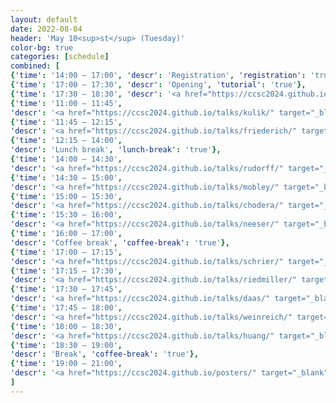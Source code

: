 ```yaml
---
layout: default
date: 2022-08-04
header: 'May 10<sup>st</sup> (Tuesday)'
color-bg: true
categories: [schedule]
combined: [
{'time': '14:00 – 17:00', 'descr': 'Registration', 'registration': 'true'},
{'time': '17:00 – 17:30', 'descr': 'Opening', 'tutorial': 'true'},
{'time': '17:30 – 18:30', 'descr': '<a href="https://ccsc2024.github.io/talks/tkatchenko/" target="_blank" style="color:#FFFFFF;"> D1.01 – Alexandre Tkatchenko </a>', 'keynote': 'true', 'session': 'Session 1 (Chair: A. von Lilienfeld)'},
{'time': '11:00 – 11:45', 
'descr': '<a href="https://ccsc2024.github.io/talks/kulik/" target="_blank" style="color:#FFFFFF;"> D1.02 – Heather Kulik </a>', 'keynote': 'true'},
{'time': '11:45 – 12:15', 
'descr': '<a href="https://ccsc2024.github.io/talks/friederich/" target="_blank" style="color:#FFFFFF;"> D1.03 – Pascal Friederich </a>', 'comms': 'true'},
{'time': '12:15 – 14:00', 
'descr': 'Lunch break', 'lunch-break': 'true'},
{'time': '14:00 – 14:30', 
'descr': '<a href="https://ccsc2024.github.io/talks/rudorff/" target="_blank" style="color:#FFFFFF;"> D1.04 – Guido von Rudorff </a>', 'talk': 'true', 'session': 'Session 2 (Chair: T. Bereau)'},
{'time': '14:30 – 15:00', 
'descr': '<a href="https://ccsc2024.github.io/talks/mobley/" target="_blank" style="color:#FFFFFF;"> D1.05 – David Mobley </a>', 'talk': 'true'},
{'time': '15:00 – 15:30', 
'descr': '<a href="https://ccsc2024.github.io/talks/chodera/" target="_blank" style="color:#FFFFFF;"> D1.06 – John Chodera </a>','talk': 'true'},
{'time': '15:30 – 16:00', 
'descr': '<a href="https://ccsc2024.github.io/talks/neeser/" target="_blank" style="color:#FFFFFF;"> D1.07 – Rebecca Manuela Neeser </a>', 'comms': 'true'},
{'time': '16:00 – 17:00', 
'descr': 'Coffee break', 'coffee-break': 'true'},
{'time': '17:00 – 17:15', 
'descr': '<a href="https://ccsc2024.github.io/talks/schrier/" target="_blank" style="color:#FFFFFF;"> D1.08 – Joshua Schrier </a>','speedtalk': 'true', 'session': 'Session 3 (Chair: S. Chmiela)'},
{'time': '17:15 – 17:30', 
'descr': '<a href="https://ccsc2024.github.io/talks/riedmiller/" target="_blank" style="color:#FFFFFF;"> D1.09 – Kai Riedmiller </a>', 'speedtalk': 'true'},
{'time': '17:30 – 17:45', 
'descr': '<a href="https://ccsc2024.github.io/talks/daas/" target="_blank" style="color:#FFFFFF;"> D1.10 –  Kimberly J. Daas </a>', 'speedtalk': 'true'},
{'time': '17:45 – 18:00', 
'descr': '<a href="https://ccsc2024.github.io/talks/weinreich/" target="_blank" style="color:#FFFFFF;"> D1.11 – Jan Weinreich </a>', 'speedtalk': 'true'},
{'time': '18:00 – 18:30', 
'descr': '<a href="https://ccsc2024.github.io/talks/huang/" target="_blank" style="color:#FFFFFF;"> D1.12 – Bing Huang </a>', 'comms': 'true'},
{'time': '18:30 – 19:00', 
'descr': 'Break', 'coffee-break': 'true'},
{'time': '19:00 – 21:00', 
'descr': '<a href="https://ccsc2024.github.io/posters/" target="_blank" style="color:#FFFFFF;"> Poster Session (Even Numbers) </a>', 'poster': 'true', 'session': 'Posters and Digital Demonstrations'},
]
---
```

